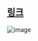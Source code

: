 ## [링크](https://school.programmers.co.kr/learn/courses/30/lessons/181848)

![image](https://user-images.githubusercontent.com/63052097/236393610-30ca990a-ecaa-4c4a-aee2-5e5cb54e63eb.png)
